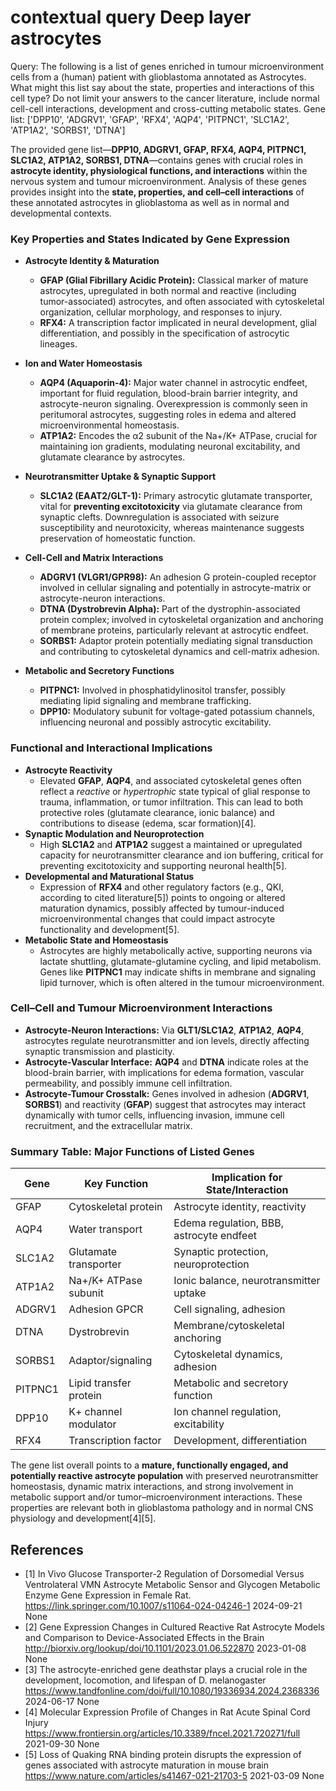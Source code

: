 # contextual query Deep layer astrocytes

Query: The following is a list of genes enriched in tumour microenvironment cells from a (human) patient with glioblastoma  annotated as Astrocytes.  What might this list say about the state, properties and interactions of this cell type?  Do not limit your answers to the cancer literature,  include normal cell-cell interactions, development and cross-cutting metabolic states.  Gene list: ['DPP10', 'ADGRV1', 'GFAP', 'RFX4', 'AQP4', 'PITPNC1', 'SLC1A2', 'ATP1A2', 'SORBS1', 'DTNA']

The provided gene list—**DPP10, ADGRV1, GFAP, RFX4, AQP4, PITPNC1, SLC1A2, ATP1A2, SORBS1, DTNA**—contains genes with crucial roles in **astrocyte identity, physiological functions, and interactions** within the nervous system and tumour microenvironment. Analysis of these genes provides insight into the **state, properties, and cell–cell interactions** of these annotated astrocytes in glioblastoma as well as in normal and developmental contexts.

### Key Properties and States Indicated by Gene Expression

- **Astrocyte Identity & Maturation**
  - **GFAP (Glial Fibrillary Acidic Protein):** Classical marker of mature astrocytes, upregulated in both normal and reactive (including tumor-associated) astrocytes, and often associated with cytoskeletal organization, cellular morphology, and responses to injury.
  - **RFX4:** A transcription factor implicated in neural development, glial differentiation, and possibly in the specification of astrocytic lineages.

- **Ion and Water Homeostasis**
  - **AQP4 (Aquaporin-4):** Major water channel in astrocytic endfeet, important for fluid regulation, blood-brain barrier integrity, and astrocyte-neuron signaling. Overexpression is commonly seen in peritumoral astrocytes, suggesting roles in edema and altered microenvironmental homeostasis.
  - **ATP1A2:** Encodes the α2 subunit of the Na+/K+ ATPase, crucial for maintaining ion gradients, modulating neuronal excitability, and glutamate clearance by astrocytes.

- **Neurotransmitter Uptake & Synaptic Support**
  - **SLC1A2 (EAAT2/GLT-1):** Primary astrocytic glutamate transporter, vital for **preventing excitotoxicity** via glutamate clearance from synaptic clefts. Downregulation is associated with seizure susceptibility and neurotoxicity, whereas maintenance suggests preservation of homeostatic function.

- **Cell-Cell and Matrix Interactions**
  - **ADGRV1 (VLGR1/GPR98):** An adhesion G protein-coupled receptor involved in cellular signaling and potentially in astrocyte-matrix or astrocyte-neuron interactions.
  - **DTNA (Dystrobrevin Alpha):** Part of the dystrophin-associated protein complex; involved in cytoskeletal organization and anchoring of membrane proteins, particularly relevant at astrocytic endfeet.
  - **SORBS1:** Adaptor protein potentially mediating signal transduction and contributing to cytoskeletal dynamics and cell-matrix adhesion.

- **Metabolic and Secretory Functions**
  - **PITPNC1:** Involved in phosphatidylinositol transfer, possibly mediating lipid signaling and membrane trafficking. 
  - **DPP10:** Modulatory subunit for voltage-gated potassium channels, influencing neuronal and possibly astrocytic excitability.

### Functional and Interactional Implications

- **Astrocyte Reactivity**
  - Elevated **GFAP**, **AQP4**, and associated cytoskeletal genes often reflect a *reactive* or *hypertrophic* state typical of glial response to trauma, inflammation, or tumor infiltration. This can lead to both protective roles (glutamate clearance, ionic balance) and contributions to disease (edema, scar formation)[4].
- **Synaptic Modulation and Neuroprotection**
  - High **SLC1A2** and **ATP1A2** suggest a maintained or upregulated capacity for neurotransmitter clearance and ion buffering, critical for preventing excitotoxicity and supporting neuronal health[5].
- **Developmental and Maturational Status**
  - Expression of **RFX4** and other regulatory factors (e.g., QKI, according to cited literature[5]) points to ongoing or altered maturation dynamics, possibly affected by tumour-induced microenvironmental changes that could impact astrocyte functionality and development[5].
- **Metabolic State and Homeostasis**
  - Astrocytes are highly metabolically active, supporting neurons via lactate shuttling, glutamate-glutamine cycling, and lipid metabolism. Genes like **PITPNC1** may indicate shifts in membrane and signaling lipid turnover, which is often altered in the tumour microenvironment.

### Cell–Cell and Tumour Microenvironment Interactions

- **Astrocyte-Neuron Interactions:** Via **GLT1/SLC1A2**, **ATP1A2**, **AQP4**, astrocytes regulate neurotransmitter and ion levels, directly affecting synaptic transmission and plasticity.
- **Astrocyte-Vascular Interface:** **AQP4** and **DTNA** indicate roles at the blood-brain barrier, with implications for edema formation, vascular permeability, and possibly immune cell infiltration.
- **Astrocyte-Tumour Crosstalk:** Genes involved in adhesion (**ADGRV1**, **SORBS1**) and reactivity (**GFAP**) suggest that astrocytes may interact dynamically with tumor cells, influencing invasion, immune cell recruitment, and the extracellular matrix.

### Summary Table: Major Functions of Listed Genes

| Gene     | Key Function                   | Implication for State/Interaction            |
|----------|-------------------------------|---------------------------------------------|
| GFAP     | Cytoskeletal protein          | Astrocyte identity, reactivity              |
| AQP4     | Water transport               | Edema regulation, BBB, astrocyte endfeet    |
| SLC1A2   | Glutamate transporter         | Synaptic protection, neuroprotection        |
| ATP1A2   | Na+/K+ ATPase subunit         | Ionic balance, neurotransmitter uptake      |
| ADGRV1   | Adhesion GPCR                 | Cell signaling, adhesion                    |
| DTNA     | Dystrobrevin                  | Membrane/cytoskeletal anchoring             |
| SORBS1   | Adaptor/signaling             | Cytoskeletal dynamics, adhesion             |
| PITPNC1  | Lipid transfer protein        | Metabolic and secretory function            |
| DPP10    | K+ channel modulator          | Ion channel regulation, excitability        |
| RFX4     | Transcription factor          | Development, differentiation                |

The gene list overall points to a **mature, functionally engaged, and potentially reactive astrocyte population** with preserved neurotransmitter homeostasis, dynamic matrix interactions, and strong involvement in metabolic support and/or tumor–microenvironment interactions. These properties are relevant both in glioblastoma pathology and in normal CNS physiology and development[4][5].



## References

- [1] In Vivo Glucose Transporter-2 Regulation of Dorsomedial Versus Ventrolateral VMN Astrocyte Metabolic Sensor and Glycogen Metabolic Enzyme Gene Expression in Female Rat. https://link.springer.com/10.1007/s11064-024-04246-1 2024-09-21 None
- [2] Gene Expression Changes in Cultured Reactive Rat Astrocyte Models and Comparison to Device-Associated Effects in the Brain http://biorxiv.org/lookup/doi/10.1101/2023.01.06.522870 2023-01-08 None
- [3] The astrocyte-enriched gene deathstar plays a crucial role in the development, locomotion, and lifespan of D. melanogaster https://www.tandfonline.com/doi/full/10.1080/19336934.2024.2368336 2024-06-17 None
- [4] Molecular Expression Profile of Changes in Rat Acute Spinal Cord Injury https://www.frontiersin.org/articles/10.3389/fncel.2021.720271/full 2021-09-30 None
- [5] Loss of Quaking RNA binding protein disrupts the expression of genes associated with astrocyte maturation in mouse brain https://www.nature.com/articles/s41467-021-21703-5 2021-03-09 None